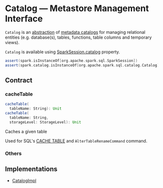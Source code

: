 # Catalog &mdash; Metastore Management Interface

`Catalog` is an [abstraction](#contract) of [metadata catalogs](#implementations) for managing relational entities (e.g. database(s), tables, functions, table columns and temporary views).

`Catalog` is available using [SparkSession.catalog](SparkSession.md#catalog) property.

```scala
assert(spark.isInstanceOf[org.apache.spark.sql.SparkSession])
assert(spark.catalog.isInstanceOf[org.apache.spark.sql.catalog.Catalog])
```

## Contract

### <span id="cacheTable"> cacheTable

```scala
cacheTable(
  tableName: String): Unit
cacheTable(
  tableName: String,
  storageLevel: StorageLevel): Unit
```

Caches a given table

Used for SQL's [CACHE TABLE](spark-sql-caching-and-persistence.md#cache-table) and `AlterTableRenameCommand` command.

### Others

## Implementations

* [CatalogImpl](CatalogImpl.md)
